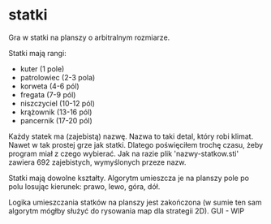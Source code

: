 # statki

Gra w statki na planszy o arbitralnym rozmiarze.

Statki mają rangi:

- kuter (1 pole)
- patrolowiec (2-3 pola)
- korweta (4-6 pól)
- fregata (7-9 pól)
- niszczyciel (10-12 pól)
- krążownik (13-16 pól)
- pancernik (17-20 pól)

Każdy statek ma (zajebistą) nazwę. Nazwa to taki detal, który robi klimat. Nawet w tak prostej grze jak statki. Dlatego poświęciłem trochę czasu, żeby program miał z czego wybierać. Jak na razie plik 'nazwy-statkow.sti' zawiera 692 zajebistych, wymyślonych przeze nazw.

Statki mają dowolne kształty. Algorytm umieszcza je na planszy pole po polu losując kierunek: prawo, lewo, góra, dół.

Logika umieszczania statków na planszy jest zakończona (w sumie ten sam algorytm mógłby służyć do rysowania map dla strategii 2D). GUI - WIP
